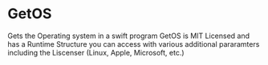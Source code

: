 # GetOS
Gets the Operating system in a swift program
GetOS is MIT Licensed and has a Runtime Structure you can access with various additional pararamters including the Liscenser (Linux, Apple, Microsoft, etc.)
